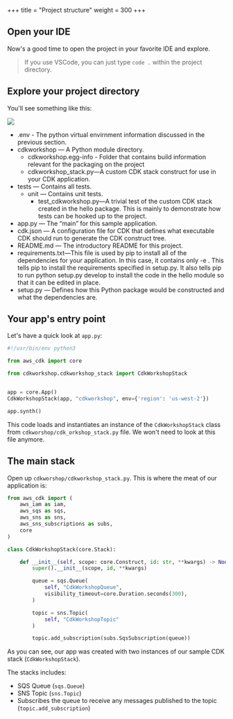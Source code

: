 +++
title = "Project structure"
weight = 300
+++

## Open your IDE

Now's a good time to open the project in your favorite IDE and explore.

> If you use VSCode, you can just type `code .` within the project directory.

## Explore your project directory

You'll see something like this:

![](./structure.png)

* .env - The python virtual envirnment information discussed in the previous section.
* cdkworkshop — A Python module directory.
  * cdkworkshop.egg-info - Folder that contains build information relevant for the packaging on the project
  * cdkworkshop_stack.py—A custom CDK stack construct for use in your CDK application.
* tests — Contains all tests.
  * unit — Contains unit tests.
    * test_cdkworkshop.py—A trivial test of the custom CDK stack created in the hello package. This is mainly to demonstrate how tests can be hooked up to the project.
* app.py — The “main” for this sample application.
* cdk.json — A configuration file for CDK that defines what executable CDK should run to generate the CDK construct tree.
* README.md — The introductory README for this project.
* requirements.txt—This file is used by pip to install all of the dependencies for your application. In this case, it contains only -e . This tells pip to install the requirements specified in setup.py. It also tells pip to run python setup.py develop to install the code in the hello module so that it can be edited in place.
* setup.py — Defines how this Python package would be constructed and what the dependencies are.

## Your app's entry point

Let's have a quick look at `app.py`:

```python
#!/usr/bin/env python3

from aws_cdk import core

from cdkworkshop.cdkworkshop_stack import CdkWorkshopStack


app = core.App()
CdkWorkshopStack(app, "cdkworkshop", env={'region': 'us-west-2'})

app.synth()
```

This code loads and instantiates an instance of the `CdkWorkshopStack` class from 
`cdkworshop/cdk_orkshop_stack.py` file. We won't need to look at this file anymore.

## The main stack

Open up `cdkworshop/cdkworkshop_stack.py`. This is where the meat of our application
is:

```python
from aws_cdk import (
    aws_iam as iam,
    aws_sqs as sqs,
    aws_sns as sns,
    aws_sns_subscriptions as subs,
    core
)

class CdkWorkshopStack(core.Stack):

    def __init__(self, scope: core.Construct, id: str, **kwargs) -> None:
        super().__init__(scope, id, **kwargs)

        queue = sqs.Queue(
            self, "CdkWorkshopQueue",
            visibility_timeout=core.Duration.seconds(300),
        )

        topic = sns.Topic(
            self, "CdkWorkshopTopic"
        )

        topic.add_subscription(subs.SqsSubscription(queue))
```

As you can see, our app was created with two instances of our sample CDK stack
(`CdkWorkshopStack`).

The stacks includes:

- SQS Queue (`sqs.Queue`)
- SNS Topic (`sns.Topic`)
- Subscribes the queue to receive any messages published to the topic (`topic.add_subscription`)

